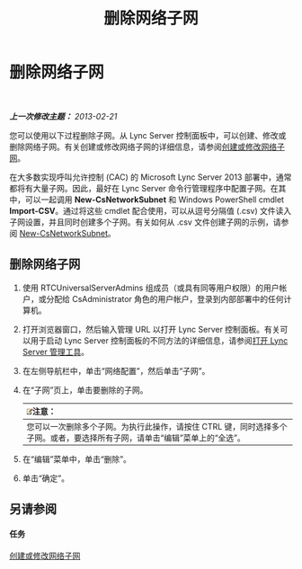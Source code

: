 ﻿---
title: 删除网络子网
TOCTitle: 删除网络子网
ms:assetid: c1850f38-40a3-48c9-b6f1-f181c5e63b6b
ms:mtpsurl: https://technet.microsoft.com/zh-cn/library/JJ721873(v=OCS.15)
ms:contentKeyID: 49888591
ms.date: 05/19/2016
mtps_version: v=OCS.15
ms.translationtype: HT
---

# 删除网络子网

 

_**上一次修改主题：** 2013-02-21_

您可以使用以下过程删除子网。从 Lync Server 控制面板中，可以创建、修改或删除网络子网。有关创建或修改网络子网的详细信息，请参阅[创建或修改网络子网](lync-server-2013-create-or-modify-network-subnets.md)。

在大多数实现呼叫允许控制 (CAC) 的 Microsoft Lync Server 2013 部署中，通常都将有大量子网。因此，最好在 Lync Server 命令行管理程序中配置子网。在其中，可以一起调用 **New-CsNetworkSubnet** 和 Windows PowerShell cmdlet **Import-CSV**。通过将这些 cmdlet 配合使用，可以从逗号分隔值 (.csv) 文件读入子网设置，并且同时创建多个子网。有关如何从 .csv 文件创建子网的示例，请参阅 [New-CsNetworkSubnet](new-csnetworksubnet.md)。

## 删除网络子网

1.  使用 RTCUniversalServerAdmins 组成员（或具有同等用户权限）的用户帐户，或分配给 CsAdministrator 角色的用户帐户，登录到内部部署中的任何计算机。

2.  打开浏览器窗口，然后输入管理 URL 以打开 Lync Server 控制面板。有关可以用于启动 Lync Server 控制面板的不同方法的详细信息，请参阅[打开 Lync Server 管理工具](lync-server-2013-open-lync-server-administrative-tools.md)。

3.  在左侧导航栏中，单击“网络配置”，然后单击“子网”。

4.  在“子网”页上，单击要删除的子网。
    
    <table>
    <thead>
    <tr class="header">
    <th><img src="images/Dn783119.note(OCS.15).gif" title="note" alt="note" />注意：</th>
    </tr>
    </thead>
    <tbody>
    <tr class="odd">
    <td>您可以一次删除多个子网。为执行此操作，请按住 CTRL 键，同时选择多个子网。或者，要选择所有子网，请单击“编辑”菜单上的“全选”。</td>
    </tr>
    </tbody>
    </table>


5.  在“编辑”菜单中，单击“删除”。

6.  单击“确定”。

## 另请参阅

#### 任务

[创建或修改网络子网](lync-server-2013-create-or-modify-network-subnets.md)

